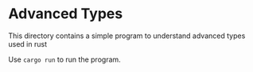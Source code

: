 # Advanced Types

This directory contains a simple program to understand advanced types used in rust

Use `cargo run` to run the program.